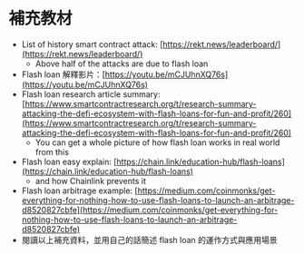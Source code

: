 # 補充教材

- List of history smart contract attack: [https://rekt.news/leaderboard/](https://rekt.news/leaderboard/)
    - Above half of the attacks are due to flash loan
- Flash loan 解釋影片：[https://youtu.be/mCJUhnXQ76s](https://youtu.be/mCJUhnXQ76s)
- Flash loan research article summary: [https://www.smartcontractresearch.org/t/research-summary-attacking-the-defi-ecosystem-with-flash-loans-for-fun-and-profit/260](https://www.smartcontractresearch.org/t/research-summary-attacking-the-defi-ecosystem-with-flash-loans-for-fun-and-profit/260)
    - You can get a whole picture of how flash loan works in real world from this
- Flash loan easy explain: [https://chain.link/education-hub/flash-loans](https://chain.link/education-hub/flash-loans)
    - and how Chainlink prevents it
- Flash loan arbitrage example: [https://medium.com/coinmonks/get-everything-for-nothing-how-to-use-flash-loans-to-launch-an-arbitrage-d8520827cbfe](https://medium.com/coinmonks/get-everything-for-nothing-how-to-use-flash-loans-to-launch-an-arbitrage-d8520827cbfe)
- 閱讀以上補充資料，並用自己的話簡述 flash loan 的運作方式與應用場景
